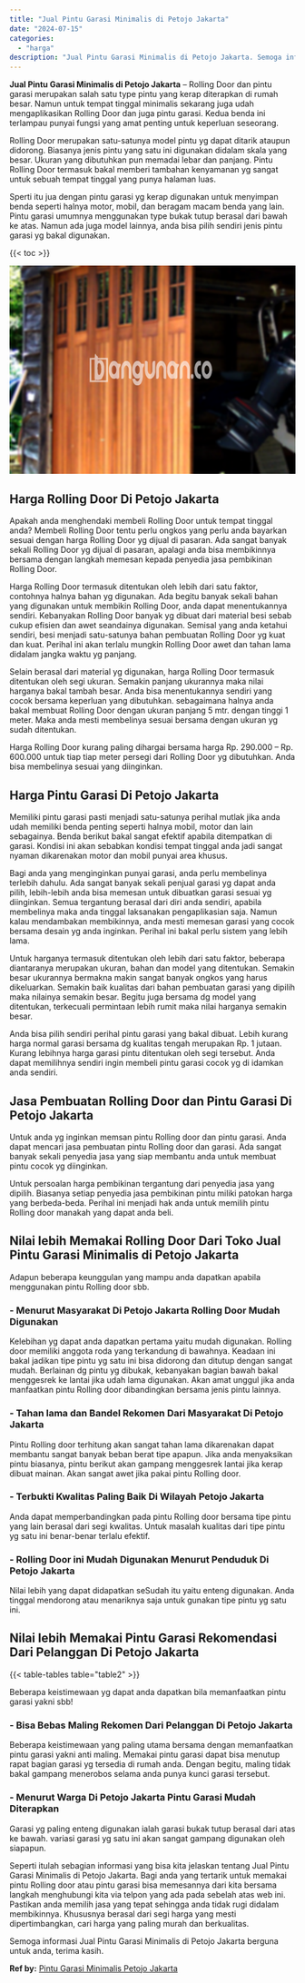 ```yaml
---
title: "Jual Pintu Garasi Minimalis di Petojo Jakarta"
date: "2024-07-15"
categories: 
  - "harga"
description: "Jual Pintu Garasi Minimalis di Petojo Jakarta. Semoga informasi Jual Pintu Garasi Minimalis di Petojo Jakarta berguna untuk anda, terima kasih...."
---
```


**Jual Pintu Garasi Minimalis di Petojo Jakarta** – Rolling Door dan pintu garasi merupakan salah satu type pintu yang kerap diterapkan di rumah besar. Namun untuk tempat tinggal minimalis sekarang juga udah mengaplikasikan Rolling Door dan juga pintu garasi. Kedua benda ini terlampau punyai fungsi yang amat penting untuk keperluan seseorang.

Rolling Door merupakan satu-satunya model pintu yg dapat ditarik ataupun didorong. Biasanya jenis pintu yang satu ini digunakan didalam skala yang besar. Ukuran yang dibutuhkan pun memadai lebar dan panjang. Pintu Rolling Door termasuk bakal memberi tambahan kenyamanan yg sangat untuk sebuah tempat tinggal yang punya halaman luas.

Sperti itu jua dengan pintu garasi yg kerap digunakan untuk menyimpan benda seperti halnya motor, mobil, dan beragam macam benda yang lain. Pintu garasi umumnya menggunakan type bukak tutup berasal dari bawah ke atas. Namun ada juga model lainnya, anda bisa pilih sendiri jenis pintu garasi yg bakal digunakan.

{{< toc >}}

![Jual Pintu Garasi Minimalis di Petojo Jakarta](/images/pintu-garasi-39.png)

## Harga Rolling Door Di Petojo Jakarta

Apakah anda menghendaki membeli Rolling Door untuk tempat tinggal anda? Membeli Rolling Door tentu perlu ongkos yang perlu anda bayarkan sesuai dengan harga Rolling Door yg dijual di pasaran. Ada sangat banyak sekali Rolling Door yg dijual di pasaran, apalagi anda bisa membikinnya bersama dengan langkah memesan kepada penyedia jasa pembikinan Rolling Door.

Harga Rolling Door termasuk ditentukan oleh lebih dari satu faktor, contohnya halnya bahan yg digunakan. Ada begitu banyak sekali bahan yang digunakan untuk membikin Rolling Door, anda dapat menentukannya sendiri. Kebanyakan Rolling Door banyak yg dibuat dari material besi sebab cukup efisien dan awet seandainya digunakan. Semisal yang anda ketahui sendiri, besi menjadi satu-satunya bahan pembuatan Rolling Door yg kuat dan kuat. Perihal ini akan terlalu mungkin Rolling Door awet dan tahan lama didalam jangka waktu yg panjang.

Selain berasal dari material yg digunakan, harga Rolling Door termasuk ditentukan oleh segi ukuran. Semakin panjang ukurannya maka nilai harganya bakal tambah besar. Anda bisa menentukannya sendiri yang cocok bersama keperluan yang dibutuhkan. sebagaimana halnya anda bakal membuat Rolling Door dengan ukuran panjang 5 mtr. dengan tinggi 1 meter. Maka anda mesti membelinya sesuai bersama dengan ukuran yg sudah ditentukan.

Harga Rolling Door kurang paling dihargai bersama harga Rp. 290.000 – Rp. 600.000 untuk tiap tiap meter persegi dari Rolling Door yg dibutuhkan. Anda bisa membelinya sesuai yang diinginkan.

## Harga Pintu Garasi Di Petojo Jakarta

Memiliki pintu garasi pasti menjadi satu-satunya perihal mutlak jika anda udah memiliki benda penting seperti halnya mobil, motor dan lain sebagainya. Benda berikut bakal sangat efektif apabila ditempatkan di garasi. Kondisi ini akan sebabkan kondisi tempat tinggal anda jadi sangat nyaman dikarenakan motor dan mobil punyai area khusus.

Bagi anda yang menginginkan punyai garasi, anda perlu membelinya terlebih dahulu. Ada sangat banyak sekali penjual garasi yg dapat anda pilih, lebih-lebih anda bisa memesan untuk dibuatkan garasi sesuai yg diinginkan. Semua tergantung berasal dari diri anda sendiri, apabila membelinya maka anda tinggal laksanakan pengaplikasian saja. Namun kalau mendambakan membikinnya, anda mesti memesan garasi yang cocok bersama desain yg anda inginkan. Perihal ini bakal perlu sistem yang lebih lama.

Untuk harganya termasuk ditentukan oleh lebih dari satu faktor, beberapa diantaranya merupakan ukuran, bahan dan model yang ditentukan. Semakin besar ukurannya bermakna makin sangat banyak ongkos yang harus dikeluarkan. Semakin baik kualitas dari bahan pembuatan garasi yang dipilih maka nilainya semakin besar. Begitu juga bersama dg model yang ditentukan, terkecuali permintaan lebih rumit maka nilai harganya semakin besar.

Anda bisa pilih sendiri perihal pintu garasi yang bakal dibuat. Lebih kurang harga normal garasi bersama dg kualitas tengah merupakan Rp. 1 jutaan. Kurang lebihnya harga garasi pintu ditentukan oleh segi tersebut. Anda dapat memilihnya sendiri ingin membeli pintu garasi cocok yg di idamkan anda sendiri.

## Jasa Pembuatan Rolling Door dan Pintu Garasi Di Petojo Jakarta

Untuk anda yg inginkan memsan pintu Rolling door dan pintu garasi. Anda dapat mencari jasa pembuatan pintu Rolling door dan garasi. Ada sangat banyak sekali penyedia jasa yang siap membantu anda untuk membuat pintu cocok yg diinginkan.

Untuk persoalan harga pembikinan tergantung dari penyedia jasa yang dipilih. Biasanya setiap penyedia jasa pembikinan pintu miliki patokan harga yang berbeda-beda. Perihal ini menjadi hak anda untuk memilih pintu Rolling door manakah yang dapat anda beli.

## Nilai lebih Memakai Rolling Door Dari Toko Jual Pintu Garasi Minimalis di Petojo Jakarta

Adapun beberapa keunggulan yang mampu anda dapatkan apabila menggunakan pintu Rolling door sbb.

### \- Menurut Masyarakat Di Petojo Jakarta Rolling Door Mudah Digunakan

Kelebihan yg dapat anda dapatkan pertama yaitu mudah digunakan. Rolling door memiliki anggota roda yang terkandung di bawahnya. Keadaan ini bakal jadikan tipe pintu yg satu ini bisa didorong dan ditutup dengan sangat mudah. Berlainan dg pintu yg dibukak, kebanyakan bagian bawah bakal menggesrek ke lantai jika udah lama digunakan. Akan amat unggul jika anda manfaatkan pintu Rolling door dibandingkan bersama jenis pintu lainnya.

### \- Tahan lama dan Bandel Rekomen Dari Masyarakat Di Petojo Jakarta

Pintu Rolling door terhitung akan sangat tahan lama dikarenakan dapat membantu sangat banyak beban berat tipe apapun. Jika anda menyaksikan pintu biasanya, pintu berikut akan gampang menggesrek lantai jika kerap dibuat mainan. Akan sangat awet jika pakai pintu Rolling door.

### \- Terbukti Kwalitas Paling Baik Di Wilayah Petojo Jakarta

Anda dapat memperbandingkan pada pintu Rolling door bersama tipe pintu yang lain berasal dari segi kwalitas. Untuk masalah kualitas dari tipe pintu yg satu ini benar-benar terlalu efektif.

### \- Rolling Door ini Mudah Digunakan Menurut Penduduk Di Petojo Jakarta

Nilai lebih yang dapat didapatkan seSudah itu yaitu enteng digunakan. Anda tinggal mendorong atau menariknya saja untuk gunakan tipe pintu yg satu ini.

## Nilai lebih Memakai Pintu Garasi Rekomendasi Dari Pelanggan Di Petojo Jakarta

{{< table-tables table="table2" >}}

Beberapa keistimewaan yg dapat anda dapatkan bila memanfaatkan pintu garasi yakni sbb!

### \- Bisa Bebas Maling Rekomen Dari Pelanggan Di Petojo Jakarta

Beberapa keistimewaan yang paling utama bersama dengan memanfaatkan pintu garasi yakni anti maling. Memakai pintu garasi dapat bisa menutup rapat bagian garasi yg tersedia di rumah anda. Dengan begitu, maling tidak bakal gampang menerobos selama anda punya kunci garasi tersebut.

### \- Menurut Warga Di Petojo Jakarta Pintu Garasi Mudah Diterapkan

Garasi yg paling enteng digunakan ialah garasi bukak tutup berasal dari atas ke bawah. variasi garasi yg satu ini akan sangat gampang digunakan oleh siapapun.

Seperti itulah sebagian informasi yang bisa kita jelaskan tentang Jual Pintu Garasi Minimalis di Petojo Jakarta. Bagi anda yang tertarik untuk memakai pintu Rolling door atau pintu garasi bisa memesannya dari kita bersama langkah menghubungi kita via telpon yang ada pada sebelah atas web ini. Pastikan anda memilih jasa yang tepat sehingga anda tidak rugi didalam membikinnya. Khususnya berasal dari segi harga yang mesti dipertimbangkan, cari harga yang paling murah dan berkualitas.

Semoga informasi Jual Pintu Garasi Minimalis di Petojo Jakarta berguna untuk anda, terima kasih.

**Ref by:** [Pintu Garasi Minimalis Petojo Jakarta](https://id.wikipedia.org/wiki/Pintu)
